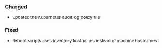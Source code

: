 ### Changed

- Updated the Kubernetes audit log policy file

### Fixed
- Reboot scripts uses inventory hostnames instead of machine hostnames
